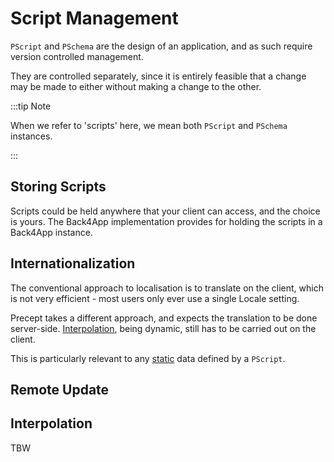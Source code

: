 # Script Management

`PScript` and `PSchema` are the design of an application, and as such require version controlled management.

They are controlled separately, since it is entirely feasible that a change may be made to either without making a change to the other.

:::tip Note

When we refer to 'scripts' here, we mean both `PScript` and `PSchema` instances.

:::

##  Storing Scripts

Scripts could be held anywhere that your client can access, and the choice is yours.  The Back4App implementation provides
for holding the scripts in a Back4App instance. 
 

## Internationalization

The conventional approach to localisation is to translate on the client, which is not very efficient - most users only ever use a single Locale setting.

Precept takes a different approach, and expects the translation to be done server-side. [Interpolation](#interpolation), being dynamic, still has to be carried out on the client.

This is particularly relevant to any [static](precept-script.md#dynamic-vs-static-data) data defined by a `PScript`.


## Remote Update





## Interpolation

 
TBW